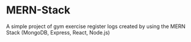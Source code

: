 # MERN-Stack
A simple project of gym exercise register logs created by using the MERN Stack (MongoDB, Express, React, Node.js) 
